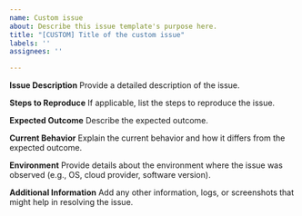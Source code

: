 ```yaml
---
name: Custom issue
about: Describe this issue template's purpose here.
title: "[CUSTOM] Title of the custom issue"
labels: ''
assignees: ''

---
```


**Issue Description**
Provide a detailed description of the issue.

**Steps to Reproduce**
If applicable, list the steps to reproduce the issue.

**Expected Outcome**
Describe the expected outcome.

**Current Behavior**
Explain the current behavior and how it differs from the expected outcome.

**Environment**
Provide details about the environment where the issue was observed (e.g., OS, cloud provider, software version).

**Additional Information**
Add any other information, logs, or screenshots that might help in resolving the issue.

